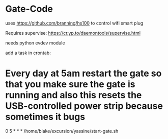 # Gate-Code

uses https://github.com/branning/hs100 to control wifi smart plug

Requires supervise: https://cr.yp.to/daemontools/supervise.html

needs python evdev module

add a task in crontab:
# Every day at 5am restart the gate so that you make sure the gate is running and also this resets the USB-controlled power strip because sometimes it bugs
0 5 * * * /home/blake/excursion/yassine/start-gate.sh
